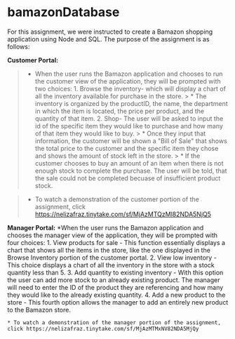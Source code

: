 # bamazonDatabase

For this assignment, we were instructed to create a Bamazon shopping application using Node and SQL. The purpose of the assignment is as follows:

**Customer Portal:**
   > * When the user runs the Bamazon application and chooses to run the customer view of the application, they will be prompted with two choices:
    1. Browse the inventory- which will display a chart of all the inventory available for purchase in the store. 
       >     * The inventory is organized by the productID, the name, the department in which the item is located, the price per product, and the quantity of that item.
    2. Shop- The user will be asked to input the id of the specific item they would like to purchase and how many of that item they would like to buy.
       >     * Once they input that information, the customer will be shown a "Bill of Sale" that shows the total price to the customer and the specific item they chose and shows the amount of stock left in the store. 
        >    * If the customer chooses to buy an amount of an item when there is not enough stock to complete the purchase. The user will be told, that the sale could not be completed becuase of insufficient product stock. 

  >  * To watch a demonstration of the customer portion of the assignment, click https://nelizafraz.tinytake.com/sf/MjAzMTQzMl82NDA5NjQ5
   

**Manager Portal:**
    *When the user runs the Bamazon application and chooses the manager view of the application, they will be prompted with four choices:
        1. View products for sale - This function essentially displays a chart that shows all the items in the store, like the one displayed in the Browse Inventory portion of the customer portal.
        2. View low inventory - This choice displays a chart of all the inventory in the store with a stock quantity less than 5.
        3. Add quantity to existing inventory - With this option the user can add more stock to an already existing product. The manager will need to enter the ID of the product they are referencing and how many they would like to the already existing quantity. 
        4. Add a new product to the store - This fourth option allows the manager to add an entirely new product to the Bamazon store. 
    
    * To watch a demonstration of the manager portion of the assignment, click https://nelizafraz.tinytake.com/sf/MjAzMTMxNV82NDA5MjQy
